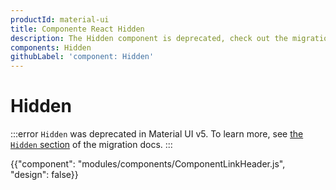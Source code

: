 ```yaml
---
productId: material-ui
title: Componente React Hidden
description: The Hidden component is deprecated, check out the migration guide for more details.
components: Hidden
githubLabel: 'component: Hidden'
---
```


# Hidden

:::error
`Hidden` was deprecated in Material UI v5. To learn more, see [the `Hidden` section](/material-ui/migration/v5-component-changes/#hidden) of the migration docs.
:::

<p class="description"></p>

{{"component": "modules/components/ComponentLinkHeader.js", "design": false}}
